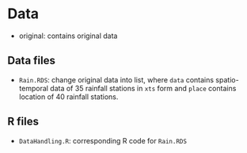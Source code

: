 # Data

- original: contains original data

## Data files

- `Rain.RDS`: change original data into list, where `data` contains spatio-temporal data of 35 rainfall stations in `xts` form and `place` contains location of 40 rainfall stations.

## R files

- `DataHandling.R`: corresponding R code for `Rain.RDS`